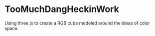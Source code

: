 # TooMuchDangHeckinWork
Using three.js to create a RGB cube modeled around the ideas of color space.

